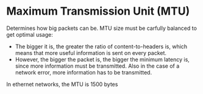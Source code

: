 # Maximum Transmission Unit (MTU)
Determines how big packets can be. MTU size must be carfully balanced to get optimal usage:

* The bigger it is, the greater the ratio of content-to-headers is, which means that more useful information is sent on every packet.
* However, the bigger the packet is, the bigger the minimum latency is, since more information must be transmitted. Also in the case of a network error, more information has to be transmitted.

In ethernet networks, the MTU is 1500 bytes
